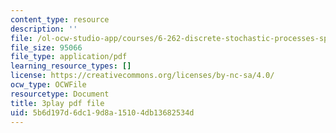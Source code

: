 ```yaml
---
content_type: resource
description: ''
file: /ol-ocw-studio-app/courses/6-262-discrete-stochastic-processes-spring-2011/5b6d197d6dc19d8a15104db13682534d_TOvSJkC1nRI.pdf
file_size: 95066
file_type: application/pdf
learning_resource_types: []
license: https://creativecommons.org/licenses/by-nc-sa/4.0/
ocw_type: OCWFile
resourcetype: Document
title: 3play pdf file
uid: 5b6d197d-6dc1-9d8a-1510-4db13682534d
---
```


